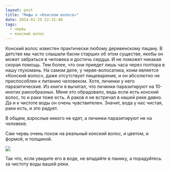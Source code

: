 ```yaml
---
layout: post
title: "Мифы о «Конском волосе»"
date: 2014-01-25 22:31:48
tags:
  - червь
  - конский волос
---
```

Конский волос известен практически любому деревенскому пацану. В детстве
мы часто слышали басни старших об этом существе, якобы он может
забраться в человека и достичь сердца. И не поможет никакая скорая
помощь. Тем более, что они приедет лишь часа через полтора в нашу
глухомань. На самом деле, у червя-волосатика, коим является «Конский
волос», даже отсутствует пищеварение, и он абсолютно не приспособлен к
питанию человеком. Хотя, личинки у него паразитические. Из книги я
вычитал, что личинки паразитируют на 10-иногих ракообразных. Меня это
обрадовало, ведь если есть конский волос, то и раки тоже есть. А раков я
не встречал в нашей реке давно. Да и к чистоте воды он очень
чувствителен. Значит, вода у нас чистая, раки есть, и это радует.

В общем, взрослые никого не едят, а личинки паразитируют не на человеке.

Сам червь очень похож на реальный конский волос, и цветом, и формой, и
толщиной.

![](http://fishingguru.ru/uploads/images/00/00/01/2014/01/25/cdfb63.jpg)

Так что, если увидите его в воде, не впадайте в панику, а порадуйтесь за
чистоту воды вашей реки.

